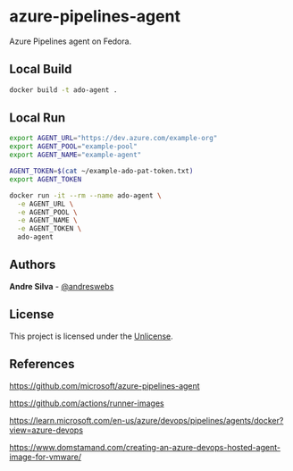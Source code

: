 # azure-pipelines-agent

Azure Pipelines agent on Fedora.

## Local Build

```sh
docker build -t ado-agent .
```

## Local Run

```sh
export AGENT_URL="https://dev.azure.com/example-org"
export AGENT_POOL="example-pool"
export AGENT_NAME="example-agent"

AGENT_TOKEN=$(cat ~/example-ado-pat-token.txt)
export AGENT_TOKEN
```

```sh
docker run -it --rm --name ado-agent \
  -e AGENT_URL \
  -e AGENT_POOL \
  -e AGENT_NAME \
  -e AGENT_TOKEN \
  ado-agent
```

## Authors

**Andre Silva** - [@andreswebs](https://github.com/andreswebs)

## License

This project is licensed under the [Unlicense](UNLICENSE.md).

## References

<https://github.com/microsoft/azure-pipelines-agent>

<https://github.com/actions/runner-images>

<https://learn.microsoft.com/en-us/azure/devops/pipelines/agents/docker?view=azure-devops>

<https://www.domstamand.com/creating-an-azure-devops-hosted-agent-image-for-vmware/>
